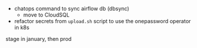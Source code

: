 - chatops command to sync airflow db (dbsync)
    - move to CloudSQL
- refactor secrets from `upload.sh` script to use the onepassword operator in k8s

stage in january, then prod
